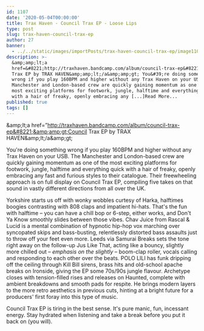 ```yaml
---
id: 1107
date: '2020-05-04T00:00:00'
title: Trax Haven - Council Trax EP - Loose Lips
type: post
slug: trax-haven-council-trax-ep
author: 27
banner:
  - ../../static/images/importPosts/trax-haven-council-trax-ep/image1107.jpeg
description: >-
  &amp;amp;lt;a
  href=&#8221;http://traxhaven.bandcamp.com/album/council-trax-ep&#8221;&amp;amp;gt;Council
  Trax EP by TRAX HAVEN&amp;amp;lt;/a&amp;amp;gt; You&#39;re doing something
  wrong if you play 160BPM and higher without any Trax Haven on your USB. The
  Manchester and London-based crew are quickly gaining momentum as one of the
  most exciting platforms for footwork, jungle, halftime and everything quick
  with a hair of freaky, openly embracing any [...]Read More...
published: true
tags: []
---
```

&amp;amp;lt;a href=&#8221;http://traxhaven.bandcamp.com/album/council-trax-ep&#8221;&amp;amp;gt;Council Trax EP by TRAX HAVEN&amp;amp;lt;/a&amp;amp;gt;

You're doing something wrong if you play 160BPM and higher without any Trax Haven on your USB. The Manchester and London-based crew are quickly gaining momentum as one of the most exciting platforms for footwork, jungle, halftime and everything quick with a hair of freaky, openly embracing any fast and furious styles to their catalogue. Their freewheeling approach is on full display on Council Trax EP, compiling five takes on that sound in vastly different directions from all over the UK.

Yorkshire starts us off with wonky wobbles curtesy of Harka, halftimes boogies contrasting with 808 claps and impatient hi-hats. That's the fun with halftime – you can have a chill bop or 6-step, either works, and Don't Ya Know smoothly slides between those vibes. Chav Juice from Rascal & Lucid is a mental combination of hypnotic hip-hop vox marching over syncopated skips and bass-busting, relentlessly distorted bass assaults just to throw off your feet even more. Leeds via Samurai Breaks sets the tone right away on the follow-up Jus Like That, acting like a bouncy, slightly more chilled out – _emphasis on the slightly_ – boom-clap roller, vocals calling and responding to each other over the beats. POLO LILI has funk dripping off the ceiling through Kill Bill sirens, brass hits and old-school apache breaks on Ironside, giving the EP some 70s/90s jungle flavour. Archetype closes with tension-filled rises and releases on Haunted, complete with ambient breakdowns and smooth pads for respite. He brings modern layers to the more retro aesthetics in previous cuts, hinting at a bright future for a producers' first foray into this type of music.

Council Trax EP is tiring in the best sense. It's pure manic, fun, incessant energy. Stay hydrated when listening and take a break before you put it back on (you will).
